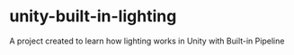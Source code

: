 # unity-built-in-lighting
A project created to learn how lighting works in Unity with Built-in Pipeline
